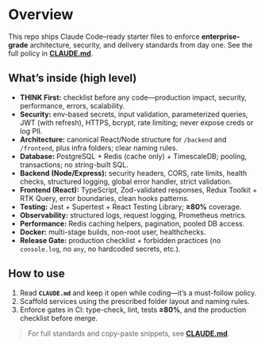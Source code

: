 # Overview

This repo ships Claude Code–ready starter files to enforce **enterprise-grade** architecture, security, and delivery standards from day one. See the full policy in **[CLAUDE.md](./CLAUDE.md)**.

## What’s inside (high level)

- **THINK First:** checklist before any code—production impact, security, performance, errors, scalability.
- **Security:** env-based secrets, input validation, parameterized queries, JWT (with refresh), HTTPS, bcrypt, rate limiting; never expose creds or log PII.
- **Architecture:** canonical React/Node structure for `/backend` and `/frontend`, plus infra folders; clear naming rules.
- **Database:** PostgreSQL + Redis (cache only) + TimescaleDB; pooling, transactions; no string-built SQL.
- **Backend (Node/Express):** security headers, CORS, rate limits, health checks, structured logging, global error handler, strict validation.
- **Frontend (React):** TypeScript, Zod-validated responses, Redux Toolkit + RTK Query, error boundaries, clean hooks patterns.
- **Testing:** Jest + Supertest + React Testing Library; **≥80%** coverage.
- **Observability:** structured logs, request logging, Prometheus metrics.
- **Performance:** Redis caching helpers, pagination, pooled DB access.
- **Docker:** multi-stage builds, non-root user, healthchecks.
- **Release Gate:** production checklist + forbidden practices (no `console.log`, no `any`, no hardcoded secrets, etc.).

## How to use

1. Read **`CLAUDE.md`** and keep it open while coding—it’s a must-follow policy.
2. Scaffold services using the prescribed folder layout and naming rules.
3. Enforce gates in CI: type-check, lint, tests **≥80%**, and the production checklist before merge.

> For full standards and copy-paste snippets, see **[CLAUDE.md](./CLAUDE.md)**.
